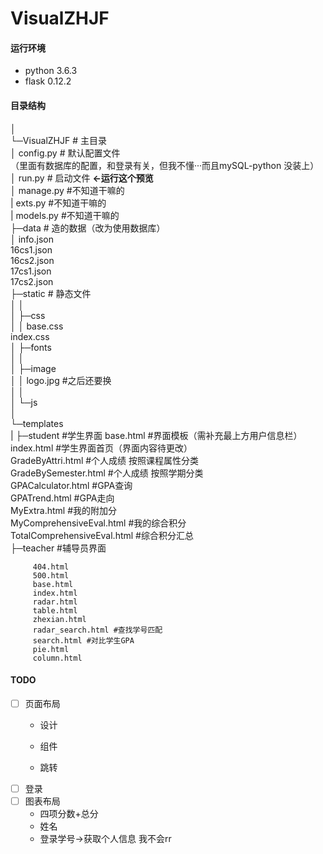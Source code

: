 # VisualZHJF

#### 运行环境
- python 3.6.3
- flask 0.12.2

#### 目录结构
│    
└─VisualZHJF    # 主目录  
    │  config.py    # 默认配置文件  
    （里面有数据库的配置，和登录有关，但我不懂···而且mySQL-python 没装上）  
    │  run.py        # 启动文件 **<-运行这个预览**  
    │  manage.py     #不知道干嘛的  
    |  exts.py       #不知道干嘛的  
    |  models.py     #不知道干嘛的     
    ├─data        # 造的数据（改为使用数据库）  
    │  info.json  
       16cs1.json  
       16cs2.json  
       17cs1.json  
       17cs2.json  
    ├─static        # 静态文件  
    │  │    
    │  ├─css  
    │  │      base.css  
              index.css  
    │  ├─fonts  
    │  │        
    │  ├─image  
    │  │      logo.jpg #之后还要换  
    │  │        
    │  └─js  
    │            
    └─templates  
       |
       ├─student #学生界面
              base.html #界面模板（需补充最上方用户信息栏）  
              index.html #学生界面首页（界面内容待更改）  
              GradeByAttri.html #个人成绩 按照课程属性分类  
              GradeBySemester.html #个人成绩 按照学期分类  
              GPACalculator.html #GPA查询  
              GPATrend.html #GPA走向  
              MyExtra.html #我的附加分  
              MyComprehensiveEval.html #我的综合积分  
              TotalComprehensiveEval.html #综合积分汇总  
       ├─teacher #辅导员界面

         404.html  
         500.html
         base.html  
         index.html   
         radar.html  
         table.html  
         zhexian.html  
         radar_search.html #查找学号匹配  
         search.html #对比学生GPA
         pie.html  
         column.html  

#### TODO 

- [ ] 页面布局  
  - 设计

  - 组件

  - 跳转
- [ ] 登录 
- [ ] 图表布局
  - 四项分数+总分
  - 姓名
  - 登录学号->获取个人信息 我不会rr 

